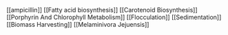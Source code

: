 [[ampicillin]]
[[Fatty acid biosynthesis]]
[[Carotenoid Biosynthesis]]
[[Porphyrin And Chlorophyll Metabolism]]
[[Flocculation]]
[[Sedimentation]]
[[Biomass Harvesting]]
[[Melaminivora Jejuensis]]
